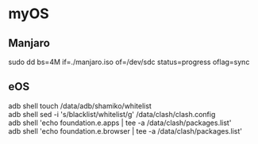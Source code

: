 # myOS

## Manjaro  
sudo dd bs=4M if=./manjaro.iso of=/dev/sdc status=progress oflag=sync 

## eOS  
adb shell touch /data/adb/shamiko/whitelist  
adb shell sed -i 's/blacklist/whitelist/g' /data/clash/clash.config  
adb shell 'echo foundation.e.apps | tee -a /data/clash/packages.list'  
adb shell 'echo foundation.e.browser | tee -a /data/clash/packages.list'  
